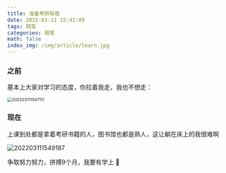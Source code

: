 ```yaml
---
title: 准备考研有感
date: 2022-03-11 15:41:09
tags: 随笔
categories: 随笔
math: false
index_img: /img/article/learn.jpg
---
```


### 之前

基本上大家对学习的态度，你拉着我走，我也不想走：

<img src="https://cdn.jsdelivr.net/gh/F7kyyy/picture@main/img/202203261335384.png" alt="202203111547111" style="zoom:67%;" />

### 现在

上课到处都是拿着考研书籍的人，图书馆也都是熟人，这让躺在床上的我很难啊

![202203111549187](https://cdn.jsdelivr.net/gh/F7kyyy/picture@main/img/202203261335500.png)

争取努力努力，拼搏9个月，我要有学上 :muscle:
